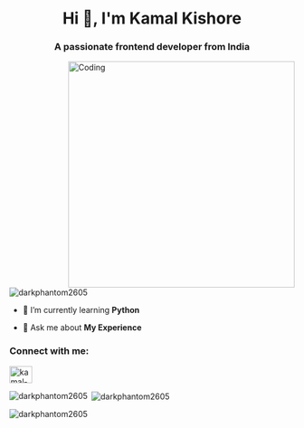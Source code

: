 <h1 align="center">Hi 👋, I'm Kamal Kishore</h1>
<h3 align="center">A passionate frontend developer from India</h3>
<img align="right" alt="Coding" width="400" src="https://camo.githubusercontent.com/4d9f5ecceb711eec6e2018f38a5677dc657c9738d4a65ba3b928c41c0a45b439/68747470733a2f2f6d69726f2e6d656469756d2e636f6d2f6d61782f313336302f302a37513379765349765f7430696f4a2d5a2e676966">

<p align="left"> <img src="https://komarev.com/ghpvc/?username=darkphantom2605&label=Profile%20views&color=0e75b6&style=flat" alt="darkphantom2605" /> </p>

- 🌱 I’m currently learning **Python**

- 💬 Ask me about **My Experience**


<h3 align="left">Connect with me:</h3>
<p align="left">
<a href="https://linkedin.com/in/kamal-kishore-11684029a" target="blank"><img align="center" src="https://raw.githubusercontent.com/rahuldkjain/github-profile-readme-generator/master/src/images/icons/Social/linked-in-alt.svg" alt="kamal-kishore-11684029a" height="30" width="40" /></a>
</p>



<p><img align="left" src="https://github-readme-stats.vercel.app/api/top-langs?username=darkphantom2605&show_icons=true&locale=en&layout=compact" alt="darkphantom2605" /></p>

<p>&nbsp;<img align="center" src="https://github-readme-stats.vercel.app/api?username=darkphantom2605&show_icons=true&locale=en" alt="darkphantom2605" /></p>

<p><img align="center" src="https://github-readme-streak-stats.herokuapp.com/?user=darkphantom2605&" alt="darkphantom2605" /></p>
